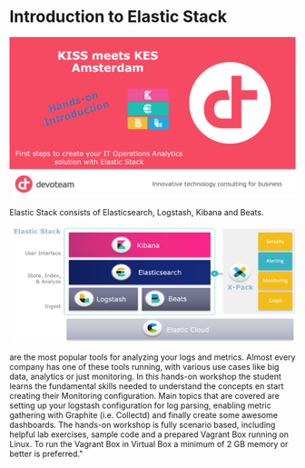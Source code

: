 # Introduction to Elastic Stack

<img src="https://raw.githubusercontent.com/avwsolutions/DVT-Elastic-Introduction/master/content/banner.png" alt="introduction banner">

Elastic Stack consists of Elasticsearch, Logstash, Kibana and Beats.

<img src="https://raw.githubusercontent.com/avwsolutions/DVT-Elastic-Introduction/master/content/elastic_stack.png" alt="Elastic stack">


are the most popular tools for analyzing your logs and metrics. Almost every company has one of these tools running, with various use cases like big data, analytics or just monitoring.
In this hands-on workshop the student learns the fundamental skills needed to understand the concepts en start creating their Monitoring configuration. 
Main topics that are covered are setting up your logstash configuration for log parsing, enabling metric gathering with Graphite (i.e. Collectd) and finally create some awesome dashboards.
The hands-on workshop is fully scenario based, including helpful lab exercises, sample code and a prepared Vagrant Box running on Linux.
To run the Vagrant Box in Virtual Box a minimum of 2 GB memory or better is preferred."
